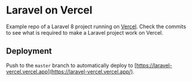 # Laravel on Vercel

Example repo of a Laravel 8 project running on [Vercel](https://vercel.com). Check the commits to see what is required to make a Laravel project work on Vercel.

## Deployment

Push to the `master` branch to automatically deploy to [https://laravel-vercel.vercel.app](https://laravel-vercel.vercel.app/).
